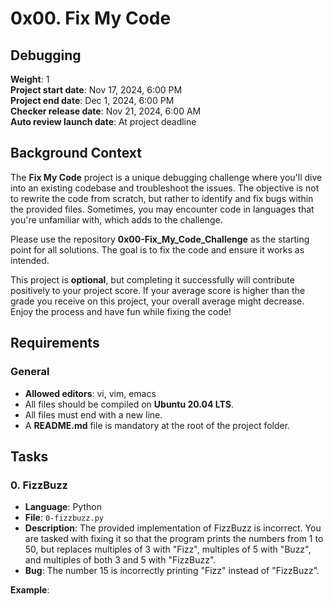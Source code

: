 # 0x00. Fix My Code

## Debugging
**Weight**: 1  
**Project start date**: Nov 17, 2024, 6:00 PM  
**Project end date**: Dec 1, 2024, 6:00 PM  
**Checker release date**: Nov 21, 2024, 6:00 AM  
**Auto review launch date**: At project deadline  

## Background Context

The **Fix My Code** project is a unique debugging challenge where you'll dive into an existing codebase and troubleshoot the issues. The objective is not to rewrite the code from scratch, but rather to identify and fix bugs within the provided files. Sometimes, you may encounter code in languages that you're unfamiliar with, which adds to the challenge.

Please use the repository **0x00-Fix_My_Code_Challenge** as the starting point for all solutions. The goal is to fix the code and ensure it works as intended.

This project is **optional**, but completing it successfully will contribute positively to your project score. If your average score is higher than the grade you receive on this project, your overall average might decrease. Enjoy the process and have fun while fixing the code!

## Requirements

### General
- **Allowed editors**: vi, vim, emacs
- All files should be compiled on **Ubuntu 20.04 LTS**.
- All files must end with a new line.
- A **README.md** file is mandatory at the root of the project folder.

## Tasks

### 0. FizzBuzz
- **Language**: Python
- **File**: `0-fizzbuzz.py`
- **Description**: The provided implementation of FizzBuzz is incorrect. You are tasked with fixing it so that the program prints the numbers from 1 to 50, but replaces multiples of 3 with "Fizz", multiples of 5 with "Buzz", and multiples of both 3 and 5 with "FizzBuzz".
- **Bug**: The number 15 is incorrectly printing "Fizz" instead of "FizzBuzz".
  
**Example**:

